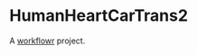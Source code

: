 # HumanHeartCarTrans2

A [workflowr][] project.

[workflowr]: https://github.com/workflowr/workflowr
